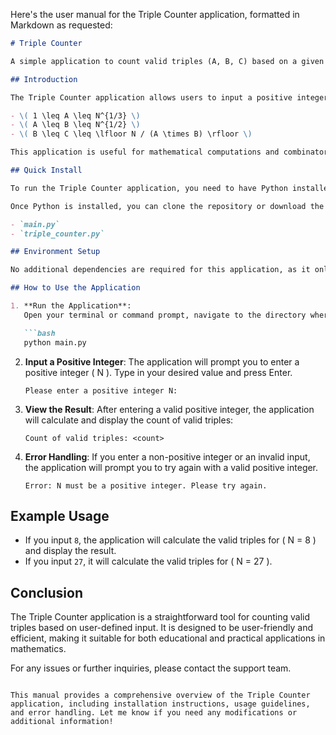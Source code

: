 Here's the user manual for the Triple Counter application, formatted in Markdown as requested:

```markdown
# Triple Counter

A simple application to count valid triples (A, B, C) based on a given positive integer \( N \).

## Introduction

The Triple Counter application allows users to input a positive integer \( N \) and calculates the number of valid triples \( (A, B, C) \) that satisfy the following conditions:

- \( 1 \leq A \leq N^{1/3} \)
- \( A \leq B \leq N^{1/2} \)
- \( B \leq C \leq \lfloor N / (A \times B) \rfloor \)

This application is useful for mathematical computations and combinatorial problems.

## Quick Install

To run the Triple Counter application, you need to have Python installed on your machine. You can download Python from [python.org](https://www.python.org/downloads/).

Once Python is installed, you can clone the repository or download the files directly. Make sure you have the following files in your project directory:

- `main.py`
- `triple_counter.py`

## Environment Setup

No additional dependencies are required for this application, as it only uses built-in Python libraries. You can run the application directly after setting up the files.

## How to Use the Application

1. **Run the Application**:
   Open your terminal or command prompt, navigate to the directory where the files are located, and run the following command:

   ```bash
   python main.py
   ```

2. **Input a Positive Integer**:
   The application will prompt you to enter a positive integer \( N \). Type in your desired value and press Enter.

   ```
   Please enter a positive integer N: 
   ```

3. **View the Result**:
   After entering a valid positive integer, the application will calculate and display the count of valid triples:

   ```
   Count of valid triples: <count>
   ```

4. **Error Handling**:
   If you enter a non-positive integer or an invalid input, the application will prompt you to try again with a valid positive integer.

   ```
   Error: N must be a positive integer. Please try again.
   ```

## Example Usage

- If you input `8`, the application will calculate the valid triples for \( N = 8 \) and display the result.
- If you input `27`, it will calculate the valid triples for \( N = 27 \).

## Conclusion

The Triple Counter application is a straightforward tool for counting valid triples based on user-defined input. It is designed to be user-friendly and efficient, making it suitable for both educational and practical applications in mathematics.

For any issues or further inquiries, please contact the support team.
```

This manual provides a comprehensive overview of the Triple Counter application, including installation instructions, usage guidelines, and error handling. Let me know if you need any modifications or additional information!